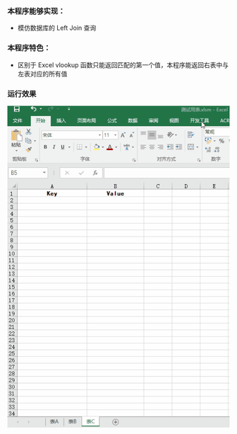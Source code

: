 ### 本程序能够实现：

* 模仿数据库的 Left Join 查询

### 本程序特色：

* 区别于 Excel vlookup 函数只能返回匹配的第一个值，本程序能返回右表中与左表对应的所有值

### 运行效果

![image](./示意图.gif)

